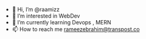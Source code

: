 - 👋 Hi, I’m @raamizz
- 👀 I’m interested in WebDev
- 🌱 I’m currently learning Devops , MERN
- 📫 How to reach me rameezebrahim@transpost.co

<!---
raamizz/raamizz is a ✨ special ✨ repository because its `README.md` (this file) appears on your GitHub profile.
You can click the Preview link to take a look at your changes.
--->
